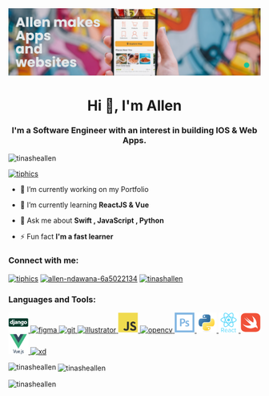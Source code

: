 <img src="https://github.com/tinasheallen/tinasheallen/blob/main/banner.png" alt="banner that says Allen makes apps and websites">



<h1 align="center">Hi 👋, I'm Allen</h1>
<h3 align="center">I'm a Software Engineer with an interest in building IOS & Web Apps.</h3>



<p align="left"> <img src="https://komarev.com/ghpvc/?username=tinasheallen&label=Profile%20views&color=0e75b6&style=flat" alt="tinasheallen" /> </p>


<p align="left"> <a href="https://twitter.com/tiphics" target="blank"><img src="https://img.shields.io/twitter/follow/tiphics?logo=twitter&style=for-the-badge" alt="tiphics" /></a> </p>

- 🔭 I’m currently working on my Portfolio

- 🌱 I’m currently learning **ReactJS & Vue**

- 💬 Ask me about **Swift , JavaScript , Python**

- ⚡ Fun fact **I'm a fast learner**

<h3 align="left">Connect with me:</h3>
<p align="left">
<a href="https://twitter.com/tiphics" target="blank"><img align="center" src="https://raw.githubusercontent.com/rahuldkjain/github-profile-readme-generator/master/src/images/icons/Social/twitter.svg" alt="tiphics" height="30" width="40" /></a>
<a href="https://linkedin.com/in/allen-ndawana-6a5022134" target="blank"><img align="center" src="https://raw.githubusercontent.com/rahuldkjain/github-profile-readme-generator/master/src/images/icons/Social/linked-in-alt.svg" alt="allen-ndawana-6a5022134" height="30" width="40" /></a>
<a href="https://instagram.com/tinashallen" target="blank"><img align="center" src="https://raw.githubusercontent.com/rahuldkjain/github-profile-readme-generator/master/src/images/icons/Social/instagram.svg" alt="tinashallen" height="30" width="40" /></a>
</p>

<h3 align="left">Languages and Tools:</h3>
<p align="left"> <a href="https://www.djangoproject.com/" target="_blank" rel="noreferrer"> <img src="https://raw.githubusercontent.com/devicons/devicon/master/icons/django/django-original.svg" alt="django" width="40" height="40"/> </a> <a href="https://www.figma.com/" target="_blank" rel="noreferrer"> <img src="https://www.vectorlogo.zone/logos/figma/figma-icon.svg" alt="figma" width="40" height="40"/> </a> <a href="https://git-scm.com/" target="_blank" rel="noreferrer"> <img src="https://www.vectorlogo.zone/logos/git-scm/git-scm-icon.svg" alt="git" width="40" height="40"/> </a> <a href="https://www.adobe.com/in/products/illustrator.html" target="_blank" rel="noreferrer"> <img src="https://www.vectorlogo.zone/logos/adobe_illustrator/adobe_illustrator-icon.svg" alt="illustrator" width="40" height="40"/> </a> <a href="https://developer.mozilla.org/en-US/docs/Web/JavaScript" target="_blank" rel="noreferrer"> <img src="https://raw.githubusercontent.com/devicons/devicon/master/icons/javascript/javascript-original.svg" alt="javascript" width="40" height="40"/> </a> <a href="https://opencv.org/" target="_blank" rel="noreferrer"> <img src="https://www.vectorlogo.zone/logos/opencv/opencv-icon.svg" alt="opencv" width="40" height="40"/> </a> <a href="https://www.photoshop.com/en" target="_blank" rel="noreferrer"> <img src="https://raw.githubusercontent.com/devicons/devicon/master/icons/photoshop/photoshop-line.svg" alt="photoshop" width="40" height="40"/> </a> <a href="https://www.python.org" target="_blank" rel="noreferrer"> <img src="https://raw.githubusercontent.com/devicons/devicon/master/icons/python/python-original.svg" alt="python" width="40" height="40"/> </a> <a href="https://reactjs.org/" target="_blank" rel="noreferrer"> <img src="https://raw.githubusercontent.com/devicons/devicon/master/icons/react/react-original-wordmark.svg" alt="react" width="40" height="40"/> </a>
<img src="https://raw.githubusercontent.com/devicons/devicon/master/icons/swift/swift-original.svg" alt="swift" width="40" height="40"/> </a> <a href="https://vuejs.org/" target="_blank" rel="noreferrer"> <img src="https://raw.githubusercontent.com/devicons/devicon/master/icons/vuejs/vuejs-original-wordmark.svg" alt="vuejs" width="40" height="40"/> </a> <a href="https://www.adobe.com/products/xd.html" target="_blank" rel="noreferrer"> <img src="https://cdn.worldvectorlogo.com/logos/adobe-xd.svg" alt="xd" width="40" height="40"/> </a> </p>

<p><img align="left" src="https://github-readme-stats.vercel.app/api/top-langs?username=tinasheallen&show_icons=true&locale=en&layout=compact" alt="tinasheallen" /></p>

<p>&nbsp;<img align="center" src="https://github-readme-stats.vercel.app/api?username=tinasheallen&show_icons=true&locale=en" alt="tinasheallen" /></p>

<p><img align="center" src="https://github-readme-streak-stats.herokuapp.com/?user=tinasheallen&" alt="tinasheallen" /></p>

